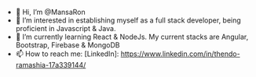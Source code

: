 - 👋 Hi, I’m @MansaRon
- 👀 I’m interested in establishing myself as a full stack developer, being proficient in Javascript & Java.
- 🌱 I’m currently learning React & NodeJs. My current stacks are Angular, Bootstrap, Firebase & MongoDB
- 📫 How to reach me: [LinkedIn]: https://www.linkedin.com/in/thendo-ramashia-17a339144/

<!---
MansaRon/MansaRon is a ✨ special ✨ repository because its `README.md` (this file) appears on your GitHub profile.
You can click the Preview link to take a look at your changes.
--->
